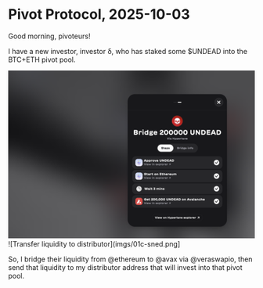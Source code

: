 # Pivot Protocol, 2025-10-03

Good morning, pivoteurs!

I have a new investor, investor δ, who has staked some $UNDEAD into the BTC+ETH pivot pool.

![Bridge $UNDEAD using VeraSwap](imgs/01a-vera-bridge.png]
![$UNDEAD a-bridged](imgs/01b-bridged.png)
![Transfer liquidity to distributor](imgs/01c-sned.png]

So, I bridge their liquidity from @ethereum to @avax via @veraswapio, then send that liquidity to my distributor address that will invest into that pivot pool.

